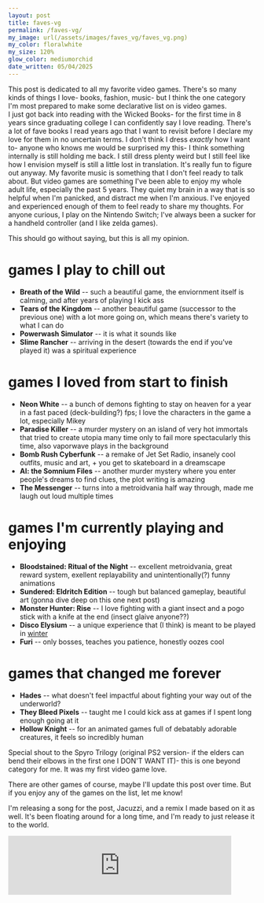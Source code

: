 ```yaml
---
layout: post
title: faves-vg
permalink: /faves-vg/
my_image: url(/assets/images/faves_vg/faves_vg.png)
my_color: floralwhite
my_size: 120%
glow_color: mediumorchid
date_written: 05/04/2025
---
```


This post is dedicated to all my favorite video games. There's so many kinds of things I love- books, fashion, music- but I think the one category I'm most prepared to make some declarative list on is video games.  
I just got back into reading with the Wicked Books- for the first time in 8 years since graduating college I can confidently say I love reading. There's a lot of fave books I read years ago that I want to revisit before I declare my love for them in no uncertain terms. 
I don't think I dress *exactly* how I want to- anyone who knows me would be surprised my this- I think something internally is still holding me back. I still dress plenty weird but I still feel like how I envision myself is still a little lost in translation. It's really fun to figure out anyway.
My favorite music is something that I don't feel ready to talk about. 
But video games are something I've been able to enjoy my whole adult life, especially the past 5 years. They quiet my brain in a way that is so helpful when I'm panicked, and distract me when I'm anxious. I've enjoyed and experienced enough of them to feel ready to share my thoughts. 
For anyone curious, I play on the Nintendo Switch; I've always been a sucker for a handheld controller (and I like zelda games).

This should go without saying, but this is all my opinion.

# games I play to chill out
- **Breath of the Wild** -- such a beautiful game, the enviornment itself is calming, and after years of playing I kick ass
- **Tears of the Kingdom** -- another beautiful game (successor to the previous one) with a lot more going on, which means there's variety to what I can do
- **Powerwash Simulator** -- it is what it sounds like
- **Slime Rancher** -- arriving in the desert (towards the end if you've played it) was a spiritual experience

# games I loved from start to finish
- **Neon White** -- a bunch of demons fighting to stay on heaven for a year in a fast paced (deck-building?) fps; I love the characters in the game a lot, especially Mikey
- **Paradise Killer** -- a murder mystery on an island of very hot immortals that tried to create utopia many time only to fail more spectacularly this time, also vaporwave plays in the background
- **Bomb Rush Cyberfunk** -- a remake of Jet Set Radio, insanely cool outfits, music and art, + you get to skateboard in a dreamscape
- **AI: the Somnium Files** -- another murder mystery where you enter people's dreams to find clues, the plot writing is amazing
- **The Messenger** -- turns into a metroidvania half way through, made me laugh out loud multiple times

# games I'm currently playing and enjoying
- **Bloodstained: Ritual of the Night** -- excellent metroidvania, great reward system, exellent replayability and unintentionally(?) funny animations
- **Sundered: Eldritch Edition** -- tough but balanced gameplay, beautiful art (gonna dive deep on this one next post)
- **Monster Hunter: Rise** -- I love fighting with a giant insect and a pogo stick with a knife at the end (insect glaive anyone??)
- **Disco Elysium** -- a unique experience that (I think) is meant to be played in [winter](https://www.youtube.com/watch?v=sjco86ekIlQ#ddg-play)
- **Furi** -- only bosses, teaches you patience, honestly oozes cool

# games that changed me forever
- **Hades** -- what doesn't feel impactful about fighting your way out of the underworld?
- **They Bleed Pixels** -- taught me I could kick ass at games if I spent long enough going at it 
- **Hollow Knight** -- for an animated games full of debatably adorable creatures, it feels so incredibly human

Special shout to the Spyro Trilogy (original PS2 version- if the elders can bend their elbows in the first one I DON'T WANT IT)- this is one beyond category for me. It was my first video game love. 

There are other games of course, maybe I'll update this post over time. But if you enjoy any of the games on the list, let me know! 

I'm releasing a song for the post, Jacuzzi, and a remix I made based on it as well. It's been floating around for a long time, and I'm ready to just release it to the world. 

<iframe style="border: 0; width: 90%; height: 120px; " src="https://bandcamp.com/EmbeddedPlayer/album=371524797/size=large/bgcol=ffffff/linkcol=e99708/tracklist=false/artwork=small/transparent=true/" seamless><a href="https://bluesurgeon.bandcamp.com/album/jacuzzis">jacuzzis by Blue Surgeon</a></iframe>
